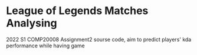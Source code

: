 # League of Legends Matches Analysing
 2022 S1 COMP20008 Assignment2 sourse code, aim to predict players' kda performance while having game

